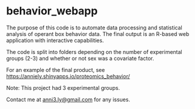 # behavior_webapp
The purpose of this code is to automate data processing and statistical analysis of operant box behavior data. The final output is an R-based web application with interactive capabilities. 

The code is split into folders depending on the number of experimental groups (2-3) and whether or not sex was a covariate factor. 

For an example of the final product, see https://anniely.shinyapps.io/proteomics_behavior/

Note: This project had 3 experimental groups.

Contact me at anni3.ly@gmail.com for any issues.
